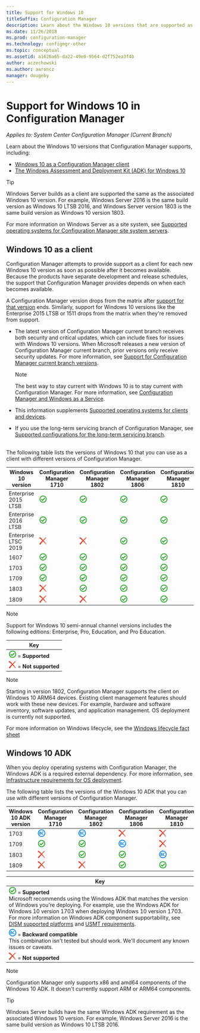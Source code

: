 ```yaml
---
title: Support for Windows 10
titleSuffix: Configuration Manager
description: Learn about the Windows 10 versions that are supported as clients or for OSD with System Center Configuration Manager
ms.date: 11/26/2018
ms.prod: configuration-manager
ms.technology: configmgr-other
ms.topic: conceptual
ms.assetid: a1626a65-da22-49e0-9564-d2f752ea3f4b
author: aczechowski
ms.author: aaroncz
manager: dougeby
---
```


# Support for Windows 10 in Configuration Manager  

*Applies to: System Center Configuration Manager (Current Branch)*


Learn about the Windows 10 versions that Configuration Manager supports, including:
 -  [Windows 10 as a Configuration Manager client](#windows-10-as-a-client)
 -  [The Windows Assessment and Deployment Kit (ADK) for Windows 10](#windows-10-adk)

> [!Tip]
> Windows Server builds as a client are supported the same as the associated Windows 10 version. For example, Windows Server 2016 is the same build version as Windows 10 LTSB 2016, and Windows Server version 1803 is the same build version as Windows 10 version 1803.
> 
> For more information on Windows Server as a site system, see [Supported operating systems for Configuration Manager site system servers](/sccm/core/plan-design/configs/supported-operating-systems-for-site-system-servers#the-server-core-installation-of-windows-server-version-1803).



## Windows 10 as a client

Configuration Manager attempts to provide support as a client for each new Windows 10 version as soon as possible after it becomes available. Because the products have separate development and release schedules, the support that Configuration Manager provides depends on when each becomes available.

A Configuration Manager version drops from the matrix after [support for that version](/sccm/core/servers/manage/current-branch-versions-supported) ends. Similarly, support for Windows 10 versions like the Enterprise 2015 LTSB or 1511 drops from the matrix when they're removed from support.

-   The latest version of Configuration Manager current branch receives both security and critical updates, which can include fixes for issues with Windows 10 versions. When Microsoft releases a new version of Configuration Manager current branch, prior versions only receive security updates. For more information, see [Support for Configuration Manager current branch versions](/sccm/core/servers/manage/current-branch-versions-supported).  

    > [!Note]  
    > The best way to stay current with Windows 10 is to stay current with Configuration Manager. For more information, see [Configuration Manager and Windows as a Service](/sccm/core/understand/configuration-manager-and-windows-as-service).  

-   This information supplements [Supported operating systems for clients and devices](/sccm/core/plan-design/configs/supported-operating-systems-for-clients-and-devices).  

-   If you use the long-term servicing branch of Configuration Manager, see [Supported configurations for the long-term servicing branch](/sccm/core/understand/supported-configurations-for-ltsb).  

<br/>
The following table lists the versions of Windows 10 that you can use as a client with different versions of Configuration Manager.

| Windows 10 version | Configuration Manager 1710 | Configuration Manager 1802 | Configuration Manager 1806 | Configuration Manager 1810 |
|---------------------|-----|-----|-----|-----|
| Enterprise 2015 LTSB <!--10/14/2025-->   | ![Supported](media/green_check.png) | ![Supported](media/green_check.png) | ![Supported](media/green_check.png) | ![Supported](media/green_check.png) |
| Enterprise 2016 LTSB <!--10/13/2026-->   | ![Supported](media/green_check.png) | ![Supported](media/green_check.png) | ![Supported](media/green_check.png) | ![Supported](media/green_check.png) |
| Enterprise LTSC 2019 <!--10/10/2028-->   | ![Not supported](media/Red_X.png)   | ![Not supported](media/Red_X.png)   | ![Supported](media/green_check.png) | ![Supported](media/green_check.png) |
| 1607   <!--04/09/2019-->   | ![Supported](media/green_check.png) | ![Supported](media/green_check.png) | ![Supported](media/green_check.png) | ![Supported](media/green_check.png) |
| 1703   <!--10/08/2019-->   | ![Supported](media/green_check.png) | ![Supported](media/green_check.png) | ![Supported](media/green_check.png) | ![Supported](media/green_check.png) |
| 1709   <!--04/14/2020-->   | ![Supported](media/green_check.png) | ![Supported](media/green_check.png) | ![Supported](media/green_check.png) | ![Supported](media/green_check.png) |
| 1803   <!--11/10/2020-->   | ![Not supported](media/Red_X.png) | ![Supported](media/green_check.png) | ![Supported](media/green_check.png) | ![Supported](media/green_check.png) |
| 1809   <!--04/12/2021?-->   | ![Not supported](media/Red_X.png) | ![Not supported](media/Red_X.png) | ![Supported](media/green_check.png) | ![Supported](media/green_check.png) |

<!-- lifecycle reference: https://support.microsoft.com/help/13853/windows-lifecycle-fact-sheet -->

> [!Note]  
> Support for Windows 10 semi-annual channel versions includes the following editions: Enterprise, Pro, Education, and Pro Education.   

| Key |
|--|
| ![Supported](media/green_check.png) = **Supported**  |
| ![Not supported](media/Red_X.png) = **Not supported** |

 > [!NOTE]  
 > Starting in version 1802, Configuration Manager supports the client on Windows 10 ARM64 devices. Existing client management features should work with these new devices. For example, hardware and software inventory, software updates, and application management. OS deployment is currently not supported. <!-- 1353704 --> 

For more information on Windows lifecycle, see the [Windows lifecycle fact sheet](https://support.microsoft.com/help/13853/windows-lifecycle-fact-sheet)



## Windows 10 ADK

When you deploy operating systems with Configuration Manager, the Windows ADK is a required external dependency. For more information, see [Infrastructure requirements for OS deployment](/sccm/osd/plan-design/infrastructure-requirements-for-operating-system-deployment#windows-adk-for-windows-10).

The following table lists the versions of the Windows 10 ADK that you can use with different versions of Configuration Manager.

| Windows 10 ADK version  | Configuration Manager 1710 | Configuration Manager 1802 | Configuration Manager 1806 | Configuration Manager 1810 |
|--------------------|-----|-----|-----|-----|
| 1703  | ![Backwards compatible](media/blue_compat.png) | ![Backwards compatible](media/blue_compat.png) | ![Not supported](media/Red_X.png) | ![Not supported](media/Red_X.png) |
| 1709  | ![Supported](media/green_check.png) | ![Supported](media/green_check.png) | ![Backwards compatible](media/blue_compat.png) | ![Not supported](media/Red_X.png)   |
| 1803  | ![Not supported](media/Red_X.png) | ![Supported](media/green_check.png) | ![Supported](media/green_check.png) | ![Backwards compatible](media/blue_compat.png) |
| 1809  | ![Not supported](media/Red_X.png) | ![Not supported](media/Red_X.png) | ![Supported](media/green_check.png) | ![Supported](media/green_check.png) |

|Key|
|--|
| ![Supported](media/green_check.png) = **Supported** <br/> Microsoft recommends using the Windows ADK that matches the version of Windows you're deploying. For example, use the Windows ADK for Windows 10 version 1703 when deploying Windows 10 version 1703. For more information on Windows ADK component supportability, see [DISM supported platforms](https://docs.microsoft.com/windows-hardware/manufacture/desktop/dism-supported-platforms) and [USMT requirements](https://docs.microsoft.com/windows/deployment/usmt/usmt-requirements#bkmk-1). |
| ![Backwards compatible](media/blue_compat.png)  = **Backward compatible** <br/> This combination isn't tested but should work. We'll document any known issues or caveats. |
| ![Not supported](media/Red_X.png) = **Not supported** |

 > [!Note]  
 > Configuration Manager only supports x86 and amd64 components of the Windows 10 ADK. It doesn't currently support ARM or ARM64 components. 

> [!Tip]
> Windows Server builds have the same Windows ADK requirement as the associated Windows 10 version. For example, Windows Server 2016 is the same build version as Windows 10 LTSB 2016.
